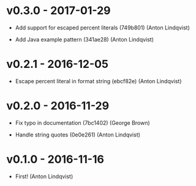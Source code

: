 v0.3.0 - 2017-01-29
===================

- Add support for escaped percent literals (749b801) (Anton Lindqvist)

- Add Java example pattern (341ae28) (Anton Lindqvist)

v0.2.1 - 2016-12-05
===================

- Escape percent literal in format string (ebcf82e) (Anton Lindqvist)

v0.2.0 - 2016-11-29
===================

- Fix typo in documentation (7bc1402) (George Brown)

- Handle string quotes (0e0e261) (Anton Lindqvist)

v0.1.0 - 2016-11-16
===================

- First! (Anton Lindqvist)
